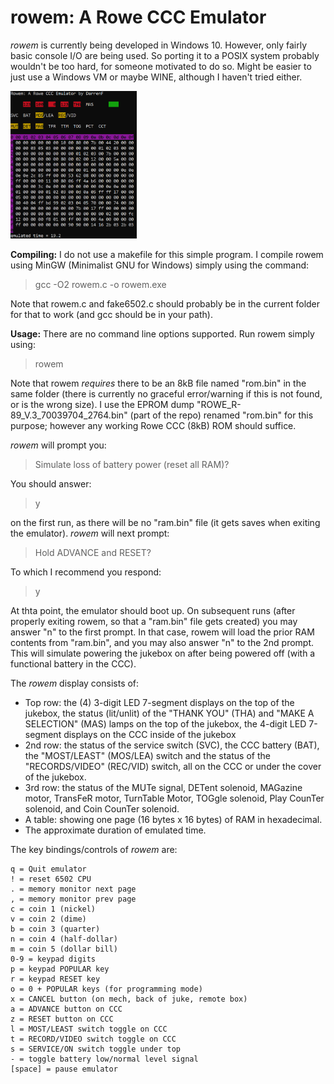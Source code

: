rowem: A Rowe CCC Emulator
==========================

_rowem_ is currently being developed in Windows 10.  However, only fairly basic console I/O are being used.  So porting it to a POSIX system probably wouldn't be too hard, for someone motivated to do so.  Might be easier to just use a Windows VM or maybe WINE, although I haven't tried either.

   <img src="rowem_screen.PNG" width="40%">

**Compiling:** I do not use a makefile for this simple program.  I compile rowem using MinGW (Minimalist GNU for Windows) simply using the command:

> gcc -O2 rowem.c -o rowem.exe

Note that rowem.c and fake6502.c should probably be in the current folder for that to work (and gcc should be in your path).

**Usage:**  There are no command line options supported.  Run rowem simply using:

> rowem

Note that rowem _requires_ there to be an 8kB file named "rom.bin" in the same folder (there is currently no graceful error/warning if this is not found, or is the wrong size).  I use the EPROM dump "ROWE_R-89_V.3_70039704_2764.bin" (part of the repo) renamed "rom.bin" for this purpose; however any working Rowe CCC (8kB) ROM should suffice.

_rowem_ will prompt you:
> Simulate loss of battery power (reset all RAM)?

You should answer:

> y

on the first run, as there will be no "ram.bin" file (it gets saves when exiting the emulator).  _rowem_ will next prompt:

>  Hold ADVANCE and RESET?

To which I recommend you respond:

>  y

At thta point, the emulator should boot up.  On subsequent runs (after properly exiting rowem, so that a "ram.bin" file gets created) you may answer "n" to the first prompt.  In that case, rowem will load the prior RAM contents from "ram.bin", and you may also answer "n" to the 2nd prompt.  This will simulate powering the jukebox on after being powered off (with a functional battery in the CCC).

The _rowem_ display consists of:
 - Top row: the (4) 3-digit LED 7-segment displays on the top of the jukebox, 
            the status (lit/unlit) of the "THANK YOU" (THA) and "MAKE A SELECTION" (MAS) lamps on the top of the jukebox,
            the 4-digit LED 7-segment displays on the CCC inside of the jukebox
 - 2nd row: the status of the service switch (SVC), the CCC battery (BAT), the "MOST/LEAST" (MOS/LEA) switch
            and the status of the "RECORDS/VIDEO" (REC/VID) switch, all on the CCC or under the cover of the jukebox.
 - 3rd row: the status of the MUTe signal, DETent solenoid, MAGazine motor, TransFeR motor, TurnTable Motor,
            TOGgle solenoid, Play CounTer solenoid, and Coin CounTer solenoid.
 - A table: showing one page (16 bytes x 16 bytes) of RAM in hexadecimal.
 - The approximate duration of emulated time.

The key bindings/controls of _rowem_ are:

    q = Quit emulator
    ! = reset 6502 CPU
    . = memory monitor next page
    , = memory monitor prev page
    c = coin 1 (nickel)
    v = coin 2 (dime)
    b = coin 3 (quarter)
    n = coin 4 (half-dollar)
    m = coin 5 (dollar bill)
    0-9 = keypad digits
    p = keypad POPULAR key
    r = keypad RESET key
    o = 0 + POPULAR keys (for programming mode)
    x = CANCEL button (on mech, back of juke, remote box)
    a = ADVANCE button on CCC
    z = RESET button on CCC
    l = MOST/LEAST switch toggle on CCC
    t = RECORD/VIDEO switch toggle on CCC
    s = SERVICE/ON switch toggle under top
    - = toggle battery low/normal level signal
    [space] = pause emulator
